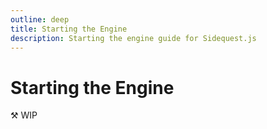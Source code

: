 ```yaml
---
outline: deep
title: Starting the Engine
description: Starting the engine guide for Sidequest.js
---
```


# Starting the Engine

⚒️ WIP

